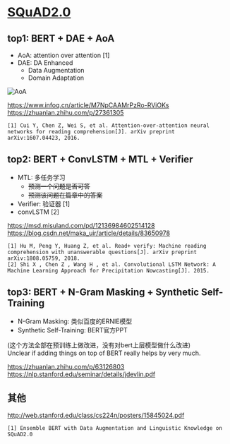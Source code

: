 # [SQuAD2.0](ttps://rajpurkar.github.io/SQuAD-explorer/)
## top1: BERT + DAE + AoA
* AoA: attention over attention [1]
* DAE: DA Enhanced
	* Data Augmentation
	* Domain Adaptation

![AoA](https://img2018.cnblogs.com/blog/1237161/201809/1237161-20180925183754022-1457033139.png)

<https://www.infoq.cn/article/M7NpCAAMrPzRo-RViOKs>  
<https://zhuanlan.zhihu.com/p/27361305>

	[1] Cui Y, Chen Z, Wei S, et al. Attention-over-attention neural networks for reading comprehension[J]. arXiv preprint arXiv:1607.04423, 2016.

## top2: BERT + ConvLSTM + MTL + Verifier
* MTL: 多任务学习
	* <del>预测一个问题是否可答</del>
	* <del>预测该问题在篇章中的答案</del>
* Verifier: 验证器 [1]
* convLSTM [2]

<https://msd.misuland.com/pd/12136984602514128>  
<https://blog.csdn.net/maka_uir/article/details/83650978>

	[1] Hu M, Peng Y, Huang Z, et al. Read+ verify: Machine reading comprehension with unanswerable questions[J]. arXiv preprint arXiv:1808.05759, 2018.
	[2] Shi X , Chen Z , Wang H , et al. Convolutional LSTM Network: A Machine Learning Approach for Precipitation Nowcasting[J]. 2015.



## top3: BERT + N-Gram Masking + Synthetic Self-Training
* N-Gram Masking: 类似百度的ERNIE模型
* Synthetic Self-Training: BERT官方PPT  

(这个方法全部在预训练上做改进，没有对bert上层模型做什么改进)  
Unclear if adding things on top of BERT really helps by very much.  

<https://zhuanlan.zhihu.com/p/63126803>  
<https://nlp.stanford.edu/seminar/details/jdevlin.pdf>

## 其他

<http://web.stanford.edu/class/cs224n/posters/15845024.pdf>

	[1] Ensemble BERT with Data Augmentation and Linguistic Knowledge on SQuAD2.0
